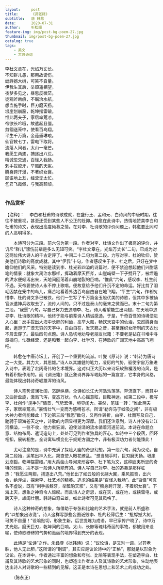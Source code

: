 ```yaml
---
layout:     post
title:      《调张籍》
subtitle:   唐 韩愈
date:       2020-07-31
author:     听松阁
feature-img: img/post-bg-poem-27.jpg
thumbnail: img/post-bg-poem-27.jpg
catalog: true
tags:
    - 美文
    - 古典诗词
---
```


李杜文章在，光焰万丈长。<br>
不知群儿愚，那用故谤伤。<br>
蚍蜉撼大树，可笑不自量。<br>
伊我生其后，举颈遥相望。<br>
夜梦多见之，昼思反微茫。<br>
徒观斧凿痕，不瞩治水航。<br>
想当施手时，巨刃磨天扬。<br>
垠崖划崩豁，乾坤摆雷硠。<br>
惟此两夫子，家居率荒凉。<br>
帝欲长吟哦，故遣起且僵。<br>
剪翎送笼中，使看百鸟翔。<br>
平生千万篇，金薤垂琳琅。<br>
仙官敕七丁，雷电下取将。<br>
流落人间者，太山一毫芒。<br>
我愿生两翅，捕逐出八荒。<br>
精诚忽交通，百怪入我肠。<br>
刺手拔鲸牙，举瓢酌天浆。<br>
腾身跨汗漫，不著织女襄。<br>
顾语地上友，经营无太忙。<br>
乞君飞霞佩，与我高颉颃。<br>
<br>

### 作品赏析
【注释】：
　李白和杜甫的诗歌成就，在盛行王、孟和元、白诗风的中唐时期，往往不被重视，甚至还受到某些人不公正的贬抑。韩愈在此诗中，热情地赞美李白和杜甫的诗文，表现出高度倾慕之情。在对李、杜诗歌的评价问题上，韩愈要比同时的人高明得多。

　　本诗可分为三段。前六句为第一段。作者对李、杜诗文作出了极高的评价，并讥斥“群儿”谤伤前辈是多么无知可笑。“李杜文章在，光焰万丈长”二句，已成为对这两位伟大诗人的千古定评了。中间二十二句为第二段。力写对李、杜的钦仰，赞美他们诗歌的高度成就。其中“伊我”十句，作者感叹生于李、杜之后，只好在梦中瞻仰他们的风采。特别是读到李、杜光彩四溢的诗篇时，便不禁追想起他们兴酣落笔的情景：就象大禹治水那样，挥动着摩天巨斧，山崖峭壁一下子劈开了，被堙遏的洪水便倾泻出来，天地间回荡着山崩地裂的巨响。“惟此”六句，感叹李、杜生前不遇。天帝要使诗人永不停止歌唱，便故意给予他们升沉不定的命运。好比剪了羽毛囚禁在笼中的鸟儿，痛苦地看着外边百鸟自由自在地飞翔。“平生”六句，作者惋惜李、杜的诗文多已散佚。他们一生写了千万篇金玉般优美的诗歌，但其中多被仙官派遣神兵收取去了，流传人间的，只不过是泰山的毫末之微而已。末十二句为第三段。“我愿”八句，写自己努力去追随李、杜。诗人希望能生出两翅，在天地中追寻李、杜诗歌的精神。他终于能与前辈诗人精诚感通，于是，千奇百怪的诗境便进入心里：反手拔出大海中长鲸的利齿，高举大瓢，畅饮天宫中的仙酒，忽然腾身而起，遨游于广漠无穷的天宇中，自由自在，发天籁之音，甚至连织女所制的天衣也不屑去穿了。最后四句点题。诗人恳切地劝导老朋友张籍：不要老是钻在书堆中寻章摘句，忙碌经营，还是和我一起向李、杜学习，在诗歌的广阔天地中高高飞翔吧。

　　韩愈在中唐诗坛上，开创了一个重要的流派。叶燮《原诗》说：“韩诗为唐诗之一大变。其力大，其思雄。”诗人以其雄健的笔力，凌厉的气势，驱使宇宙万象进入诗中，表现了宏阔奇伟的艺术境界。这对纠正大历以来诗坛软熟褊浅的诗风，是有着积极作用的。而《调张籍》就正象诗界异军崛起的一篇宣言，它本身的风格，最能体现出韩诗奇崛雄浑的诗风。

　　诗人笔势波澜壮阔，恣肆纵横，全诗如长江大河浩浩荡荡，奔流直下，而其中又曲折盘旋，激溅飞泻，变态万状，令人心摇意眩，目眩神迷。如第二段中，极写李、杜创作“施手时”情景，气势宏伟，境界阔大。突然，笔锋一转：“惟此两夫子，家居率荒凉。”豪情壮气一变而为感喟苍凉，所谓“勒奔马于嘘吸之间”，非有极大神力者何能臻此！下边第三段“我愿”数句，又再作转折，由李、杜而写及自己，驰骋于碧海苍天之中，诗歌的内涵显得更为深厚。我们还注意到，诗人并没有让江河横溢，一往不收，他力束狂澜，迫使汹涌的流水循着河道前流。本诗在命题立意、结构布局、遣词造句上，处处可见到作者独具的匠心。如诗中三个段落，回环相扣，展转相生。全诗寓纵横变化于规矩方圆之中，非有极深功力者何能臻此！

　　尤可注意的是，诗中充满了探险入幽的奇思幻想。第一段六句，纯为议论。自第二段始，运笔出神入化，简直使人眼花缭乱。“想当施手时，巨刃磨天扬。垠崖划崩豁，乾坤摆雷硠。”用大禹凿山导河来形容李、杜下笔为文，这种匪夷所思的奇特的想象，决不是一般诗人所能有的。诗人写自己对李、杜的追慕是那样狂热：“我愿生两翅，捕逐出八荒。”他长出了如云般的长翮大翼，乘风振奋，出六合，绝浮尘，探索李、杜艺术的精英。追求的结果是“百怪入我肠”。此“百怪”可真名不虚说，既有“剌手拔鲸牙，举瓢酌天浆”，又有“腾身跨汗漫，不着织女襄”。下海上天，想象之神奇令人惊叹。而且诗人之奇思，或在天，或在地，或挟雷电，或跨天宇，雄阔壮丽。韩诗曰奇曰雄，如此诗者可见其风格了。

　　诗人这种神奇的想象，每借助于夸张和比喻的艺术手法，就是前人所盛称的“以想象出诙诡”。诗人这样写那些妄图诋毁李、杜的轻薄后生：“蚍蜉撼大树，可笑不自量！”设喻贴切，形象生新，后世提炼为成语，早已家传户晓了。诗中万丈光焰，磨天巨刃，乾坤间的巨响，太山、长鲸等瑰玮奇丽的事物，都被用来设喻，使诗歌磅礴的气势和诡丽的境界得到充分的表现。

　　此诗是“论诗”之作。朱彝尊《批韩诗》说：“议论诗，是又别一调，以苍老胜，他人无此胆。”这所谓的“别调”，其实应是议论诗中的“正格”，那就是以形象为议论。在本诗中，作者通过丰富的想象和夸张、比喻等表现手法，在塑造李白、杜甫及其诗歌的艺术形象的同时，也塑造出作者本人及其诗歌的艺术形象，生动地表达出诗人对诗歌的一些精到的见解，这正是本诗在思想上和艺术上的成功之处。

　　（陈永正）

